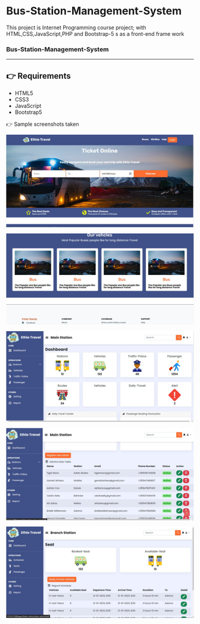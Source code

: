 # Bus-Station-Management-System
This project is Internet Programming course project; with HTML,CSS,JavaScript,PHP and Bootstrap-5 s as a front-end frame work

### Bus-Station-Management-System

---

## 👉 Requirements

- HTML5
- CSS3
- JavaScript
- Bootstrap5

👉 Sample screenshots taken

<img src="assets/screenshots/msg1946713276-71425.jpg" alt="Landing - Page" width="600"/><br>

<img src="assets/screenshots/msg1946713276-71426.jpg" alt="Landing - Page" width="600"/><br>

<img src="assets/screenshots/msg1946713276-71427.jpg" alt="Admin - Page" width="600"/><br>

<img src="assets/screenshots/msg1946713276-71428.jpg" alt="Admin - Page" width="600"/><br>

<img src="assets/screenshots/msg1946713276-71429.jpg" alt="Assign Branch - page" width="600"/><br>
